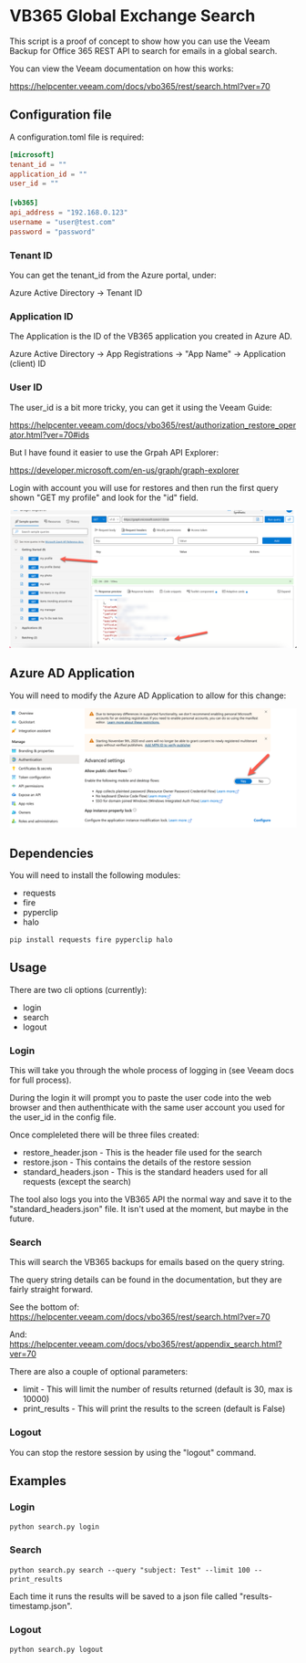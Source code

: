 # VB365 Global Exchange Search

This script is a proof of concept to show how you can use the Veeam Backup for Office 365 REST API to search for emails in a global search.

You can view the Veeam documentation on how this works:

https://helpcenter.veeam.com/docs/vbo365/rest/search.html?ver=70

## Configuration file

A configuration.toml file is required:

```toml
[microsoft]
tenant_id = ""
application_id = ""
user_id = ""

[vb365]
api_address = "192.168.0.123"
username = "user@test.com"
password = "password"
```

### Tenant ID

You can get the tenant_id from the Azure portal, under:

Azure Active Directory -> Tenant ID

### Application ID

The Application is the ID of the VB365 application you created in Azure AD. 

Azure Active Directory -> App Registrations -> "App Name" -> Application (client) ID

### User ID

The user_id is a bit more tricky, you can get it using the Veeam Guide:

https://helpcenter.veeam.com/docs/vbo365/rest/authorization_restore_operator.html?ver=70#ids

But I have found it easier to use the Grpah API Explorer: 

https://developer.microsoft.com/en-us/graph/graph-explorer

Login with account you will use for restores and then run the first query shown "GET my profile" and look for the "id" field.

<img title="Azure Image" src="./img/graph.png">

## Azure AD Application

You will need to modify the Azure AD Application to allow for this change:

<img title="Azure Image" src="./img/azure_settings.png">

## Dependencies

You will need to install the following modules:

- requests
- fire
- pyperclip
- halo

```
pip install requests fire pyperclip halo
```

## Usage

There are two cli options (currently):

- login
- search
- logout

### Login

This will take you through the whole process of logging in (see Veeam docs for full process). 

During the login it will prompt you to paste the user code into the web browser and then authenthicate with the same user account you used for the user_id in the config file.

Once compleleted there will be three files created:

- restore_header.json - This is the header file used for the search
- restore.json - This contains the details of the restore session
- standard_headers.json - This is the standard headers used for all requests (except the search)

The tool also logs you into the VB365 API the normal way and save it to the "standard_headers.json" file. It isn't used at the moment, but maybe in the future.

### Search

This will search the VB365 backups for emails based on the query string.

The query string details can be found in the documentation, but they are fairly straight forward.

See the bottom of: https://helpcenter.veeam.com/docs/vbo365/rest/search.html?ver=70

And: https://helpcenter.veeam.com/docs/vbo365/rest/appendix_search.html?ver=70

There are also a couple of optional parameters:

- limit - This will limit the number of results returned (default is 30, max is 10000)
- print_results - This will print the results to the screen (default is False)

### Logout

You can stop the restore session by using the "logout" command.

## Examples

### Login

```
python search.py login
```

### Search

```
python search.py search --query "subject: Test" --limit 100 --print_results
```

Each time it runs the results will be saved to a json file called "results-timestamp.json".

### Logout

```
python search.py logout
```

